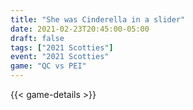 ```yaml
---
title: "She was Cinderella in a slider"
date: 2021-02-23T20:45:00-05:00
draft: false
tags: ["2021 Scotties"]
event: "2021 Scotties"
game: "QC vs PEI"
---
```

{{< game-details >}}
<!--more--> 